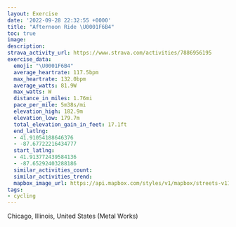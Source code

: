 ```yaml
---
layout: Exercise
date: '2022-09-28 22:32:55 +0000'
title: "Afternoon Ride \U0001F6B4"
toc: true
image:
description:
strava_activity_url: https://www.strava.com/activities/7886956195
exercise_data:
  emoji: "\U0001F6B4"
  average_heartrate: 117.5bpm
  max_heartrate: 132.0bpm
  average_watts: 81.9W
  max_watts: W
  distance_in_miles: 1.76mi
  pace_per_mile: 5m38s/mi
  elevation_high: 182.9m
  elevation_low: 179.7m
  total_elevation_gain_in_feet: 17.1ft
  end_latlng:
  - 41.91054188646376
  - -87.67722216434777
  start_latlng:
  - 41.913772439584136
  - -87.65292403288186
  similar_activities_count:
  similar_activities_trend:
  mapbox_image_url: https://api.mapbox.com/styles/v1/mapbox/streets-v11/static/path-5+787af2-1.0(aqy~Fpe_vOeFtH%7D%40vAcCfDEJ%5E%60%40D%5CBvHFdD%3F%7CCDjBElEBzADf%40hBlLPtAt%40zEJpG%40%7CID%60BBPHHVF%5C%40jKGzBGbD%3Fh%40CpBEvCBXDDDDt%40CfDApCD%60D%40lG),pin-s-s+e5b22e(-87.65545,41.91521),pin-s-f+89ae00(-87.67549999999999,41.91056999999999)/auto/800x800?access_token=pk.eyJ1Ijoiam9zaGJlY2ttYW4iLCJhIjoiY205eWR2aDd1MWZ6djJrbXc4a3M0bWZleiJ9.XiG9OWkNcZk2QzjJbxLB4A
tags:
- cycling
---
```




Chicago, Illinois, United States (Metal Works)
